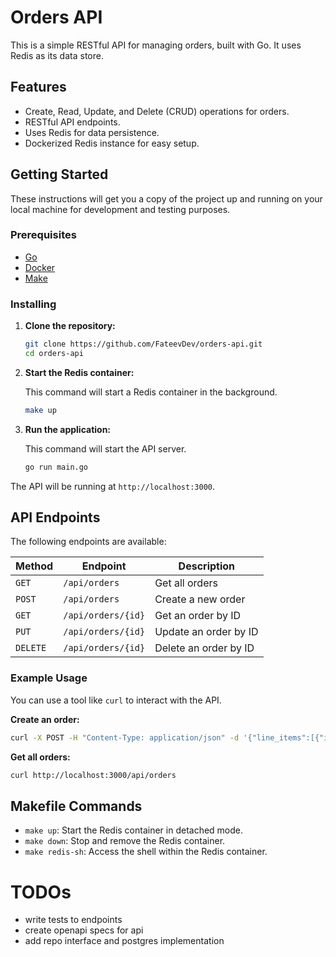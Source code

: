 # Orders API

This is a simple RESTful API for managing orders, built with Go. It uses Redis as its data store.

## Features

*   Create, Read, Update, and Delete (CRUD) operations for orders.
*   RESTful API endpoints.
*   Uses Redis for data persistence.
*   Dockerized Redis instance for easy setup.

## Getting Started

These instructions will get you a copy of the project up and running on your local machine for development and testing purposes.

### Prerequisites

*   [Go](https://golang.org/doc/install)
*   [Docker](https://docs.docker.com/get-docker/)
*   [Make](https://www.gnu.org/software/make/)

### Installing

1.  **Clone the repository:**

    ```sh
    git clone https://github.com/FateevDev/orders-api.git
    cd orders-api
    ```

2.  **Start the Redis container:**

    This command will start a Redis container in the background.

    ```sh
    make up
    ```

3.  **Run the application:**

    This command will start the API server.

    ```sh
    go run main.go
    ```

The API will be running at `http://localhost:3000`.

## API Endpoints

The following endpoints are available:

| Method   | Endpoint            | Description          |
| -------- | ------------------- | -------------------- |
| `GET`    | `/api/orders`       | Get all orders       |
| `POST`   | `/api/orders`       | Create a new order   |
| `GET`    | `/api/orders/{id}`  | Get an order by ID   |
| `PUT`    | `/api/orders/{id}`  | Update an order by ID|
| `DELETE` | `/api/orders/{id}`  | Delete an order by ID|

### Example Usage

You can use a tool like `curl` to interact with the API.

**Create an order:**

```sh
curl -X POST -H "Content-Type: application/json" -d '{"line_items":[{"item":"Laptop","quantity":1,"price":1200}]}' http://localhost:3000/api/orders
```

**Get all orders:**

```sh
curl http://localhost:3000/api/orders
```

## Makefile Commands

*   `make up`: Start the Redis container in detached mode.
*   `make down`: Stop and remove the Redis container.
*   `make redis-sh`: Access the shell within the Redis container.

# TODOs

* write tests to endpoints
* create openapi specs for api
* add repo interface and postgres implementation
